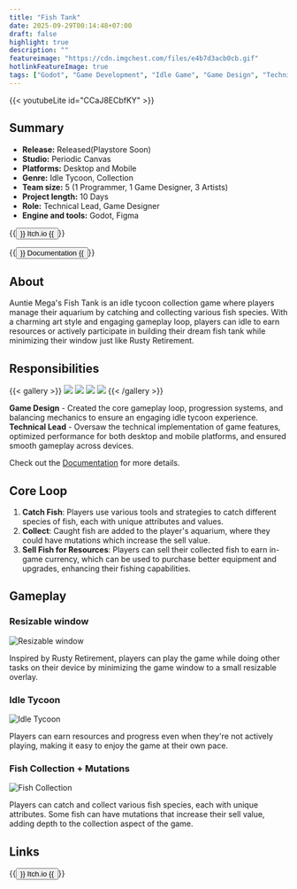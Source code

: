 ```yaml
---
title: "Fish Tank"
date: 2025-09-29T00:14:48+07:00
draft: false
highlight: true
description: ""
featureimage: "https://cdn.imgchest.com/files/e4b7d3acb0cb.gif"
hotlinkFeatureImage: true
tags: ["Godot", "Game Development", "Idle Game", "Game Design", "Technical Lead"]
---
```


{{< youtubeLite id="CCaJ8ECbfKY" >}}

## Summary

- **Release:** Released(Playstore Soon)
- **Studio:** Periodic Canvas
- **Platforms:** Desktop and Mobile
- **Genre:** Idle Tycoon, Collection
- **Team size:** 5 (1 Programmer, 1 Game Designer, 3 Artists)
- **Project length:** 10 Days
- **Role:** Technical Lead, Game Designer
- **Engine and tools:** Godot, Figma

{{<button href="https://hanif012.itch.io/auntie-megas-fish">}}
Itch.io
{{</button>}}

{{<button href="https://hanif012.gitbook.io/am-mega-fish-tank">}}
Documentation
{{</button>}}

## About

Auntie Mega's Fish Tank is an idle tycoon collection game where players manage their aquarium by catching and collecting various fish species. With a charming art style and engaging gameplay loop, players can idle to earn resources or actively participate in building their dream fish tank while minimizing their window just like Rusty Retirement.

## Responsibilities

{{< gallery >}}
  <img src="https://cdn.imgchest.com/files/05d1f71341c6.png" class="grid-w50" />
  <img src="https://cdn.imgchest.com/files/6859d2291122.png" class="grid-w50" />
  <img src="https://cdn.imgchest.com/files/499f367d97a2.png" class="grid-w50" />
  <img src="https://cdn.imgchest.com/files/a6671b3fa12a.png" class="grid-w50" />
{{< /gallery >}}

**Game Design** - Created the core gameplay loop, progression systems, and balancing mechanics to ensure an engaging idle tycoon experience.
**Technical Lead** - Oversaw the technical implementation of game features, optimized performance for both desktop and mobile platforms, and ensured smooth gameplay across devices.

Check out the [Documentation](https://hanif012.gitbook.io/am-mega-fish-tank) for more details.

## Core Loop

1. **Catch Fish**: Players use various tools and strategies to catch different species of fish, each with unique attributes and values.
2. **Collect**: Caught fish are added to the player's aquarium, where they could have mutations which increase the sell value.
3. **Sell Fish for Resources**: Players can sell their collected fish to earn in-game currency, which can be used to purchase better equipment and upgrades, enhancing their fishing capabilities.

## Gameplay

### Resizable window

![Resizable window](https://cdn.imgchest.com/files/12d29ea8f288.png)

Inspired by Rusty Retirement, players can play the game while doing other tasks on their device by minimizing the game window to a small resizable overlay.

### Idle Tycoon

![Idle Tycoon](https://cdn.imgchest.com/files/6d6b18b693cf.png)

Players can earn resources and progress even when they're not actively playing, making it easy to enjoy the game at their own pace.

### Fish Collection + Mutations

![Fish Collection](https://cdn.imgchest.com/files/5c97af27d9a6.png)

Players can catch and collect various fish species, each with unique attributes. Some fish can have mutations that increase their sell value, adding depth to the collection aspect of the game.

## Links

{{<button href="https://hanif012.itch.io/auntie-megas-fish">}}
Itch.io
{{</button>}}